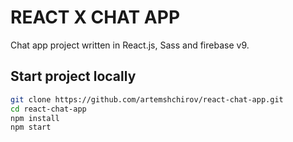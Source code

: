 # REACT X CHAT APP

Chat app project written in React.js, Sass and firebase v9.

## Start project locally

```bash
git clone https://github.com/artemshchirov/react-chat-app.git
cd react-chat-app
npm install
npm start
```
